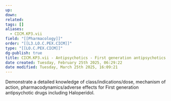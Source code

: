 ```yaml
---
up: 
down: 
related: 
tags: []
aliases:
  - CICM.KP3.vii
field: "[[Pharmacology]]"
order: "[[L3.LO.C.PEX.CICM]]"
type: "[[LO.C.PEX.CICM]]"
dg-publish: true
title: CICM.KP3.vii - Antipsychotics - First generation antipsychotics (L3)
date created: Tuesday, February 25th 2025, 06:29:22
date modified: Tuesday, March 25th 2025, 16:09:21
---
```


Demonstrate a detailed knowledge of class/indications/dose, mechanism of action, pharmacodynamics/adverse effects for First generation antipsychotic drugs including Haloperidol.
